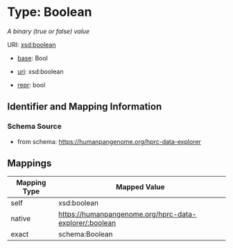 # Type: Boolean




_A binary (true or false) value_



URI: [xsd:boolean](http://www.w3.org/2001/XMLSchema#boolean)

* [base](https://w3id.org/linkml/base): Bool

* [uri](https://w3id.org/linkml/uri): xsd:boolean

* [repr](https://w3id.org/linkml/repr): bool








## Identifier and Mapping Information







### Schema Source


* from schema: https://humanpangenome.org/hprc-data-explorer




## Mappings

| Mapping Type | Mapped Value |
| ---  | ---  |
| self | xsd:boolean |
| native | https://humanpangenome.org/hprc-data-explorer/:boolean |
| exact | schema:Boolean |



